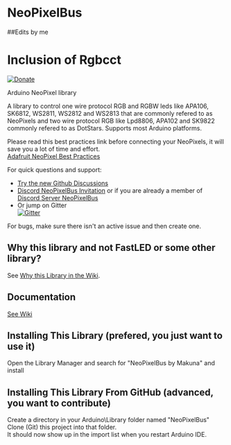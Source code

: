 # NeoPixelBus

##Edits by me

# Inclusion of Rgbcct

[![Donate](https://img.shields.io/badge/paypal-donate-yellow.svg)](https://www.paypal.com/cgi-bin/webscr?cmd=_s-xclick&hosted_button_id=6AA97KE54UJR4)

Arduino NeoPixel library

A library to control one wire protocol RGB and RGBW leds like APA106, SK6812, WS2811, WS2812 and WS2813 that are commonly refered to as NeoPixels and two wire protocol RGB like Lpd8806, APA102 and SK9822 commonly refered to as DotStars.
Supports most Arduino platforms.  

Please read this best practices link before connecting your NeoPixels, it will save you a lot of time and effort.  
[Adafruit NeoPixel Best Practices](https://learn.adafruit.com/adafruit-neopixel-uberguide/best-practices)

For quick questions and support:  
* [Try the new Github Discussions](https://github.com/Makuna/NeoPixelBus/discussions)  
* [Discord NeoPixelBus Invitation](https://discord.gg/c6FrysvZyV) or if you are already a member of [Discord Server NeoPixelBus](https://discord.com/channels/789177382221119519/789177382221119521)  
* Or jump on Gitter   
[![Gitter](https://badges.gitter.im/Join%20Chat.svg)](https://gitter.im/Makuna/NeoPixelBus?utm_source=badge&utm_medium=badge&utm_campaign=pr-badge)  

For bugs, make sure there isn't an active issue and then create one.

## Why this library and not FastLED or some other library?
See [Why this Library in the Wiki](https://github.com/Makuna/NeoPixelBus/wiki/Library-Comparisons). 

## Documentation
[See Wiki](https://github.com/Makuna/NeoPixelBus/wiki)

## Installing This Library (prefered, you just want to use it)
Open the Library Manager and search for "NeoPixelBus by Makuna" and install

## Installing This Library From GitHub (advanced, you want to contribute)
Create a directory in your Arduino\Library folder named "NeoPixelBus"
Clone (Git) this project into that folder.  
It should now show up in the import list when you restart Arduino IDE.





